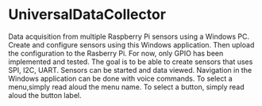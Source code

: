 # UniversalDataCollector
Data acquisition from multiple Raspberry Pi sensors using a Windows PC.
Create and configure sensors using this Windows application. Then upload the configuration to the Rasberry Pi.
For now, only GPIO has been implemented and tested. The goal is to be able to create sensors that uses SPI, I2C, UART.
Sensors can be started and data viewed.
Navigation in the Windows application can be done with voice commands. To select a menu,simply read aloud the menu name. To select a button, simply read aloud the button label.
